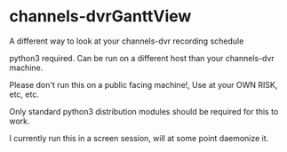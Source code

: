 # channels-dvrGanttView
A different way to look at your channels-dvr recording schedule


python3 required. Can be run on a different host than your channels-dvr machine.

Please don't run this on a public facing machine!, Use at your OWN RISK, etc, etc.

Only standard python3 distribution modules should be required for this to work.

I currently run this in a screen session, will at some point daemonize it.
